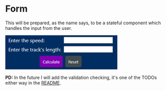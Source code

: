 # Form

This will be prepared, as the name says, to be a stateful component which handles the input from the user.

![Form with inputs for speed and track's length, including an action zone where the calculate and reset button are](./img/form.png)

**PD:** In the future I will add the validation checking, it's one of the TODOs either way in the [README](https://github.com/JoseJuan1011/ideal-speed/blob/main/README.md).
